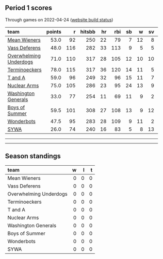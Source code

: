 

## Period 1 scores

Through games on 2022-04-24 ([website build status](https://github.com/brian-bot/pl-site/actions))


|team                                              | points|   r| hitsbb| hr| rbi| sb|  w| sv|  so|   era|  whip|
|:-------------------------------------------------|------:|---:|------:|--:|---:|--:|--:|--:|---:|-----:|-----:|
|[Mean Wieners](./meanwieners)                     |   53.0|  92|    250| 22|  79|  7| 12|  8| 172| 1.497| 0.955|
|[Vass Deferens](./vassdeferens)                   |   48.0| 116|    282| 33| 113|  9|  5|  5| 113| 3.995| 1.310|
|[Overwhelming Underdogs](./overwhelmingunderdogs) |   71.0| 110|    317| 28| 105| 12| 10| 10| 162| 2.733| 1.007|
|[Terminoeckers](./terminoeckers)                  |   78.0| 115|    317| 36| 120| 14| 11|  5| 183| 3.212| 1.161|
|[T and A](./tanda)                                |   59.0|  96|    249| 32|  96| 15| 11|  7| 185| 3.954| 1.202|
|[Nuclear Arms](./nucleararms)                     |   75.0| 105|    286| 23|  95| 24| 13|  9| 187| 3.018| 1.120|
|[Washington Generals](./washingtongenerals)       |   33.0|  77|    254| 11|  69| 11|  9|  2| 143| 3.156| 1.191|
|[Boys of Summer](./boysofsummer)                  |   59.5| 101|    308| 27| 108| 13|  9| 12| 174| 4.137| 1.167|
|[Wonderbots](./wonderbots)                        |   47.5|  95|    283| 28| 109|  9| 11|  2| 178| 4.018| 1.355|
|[SYWA](./sywa)                                    |   26.0|  74|    240| 16|  83|  5|  8| 13| 141| 4.887| 1.291|

* * *
* * *

## Season standings


|team                   |  w|  l|  t|
|:----------------------|--:|--:|--:|
|Mean Wieners           |  0|  0|  0|
|Vass Deferens          |  0|  0|  0|
|Overwhelming Underdogs |  0|  0|  0|
|Terminoeckers          |  0|  0|  0|
|T and A                |  0|  0|  0|
|Nuclear Arms           |  0|  0|  0|
|Washington Generals    |  0|  0|  0|
|Boys of Summer         |  0|  0|  0|
|Wonderbots             |  0|  0|  0|
|SYWA                   |  0|  0|  0|


